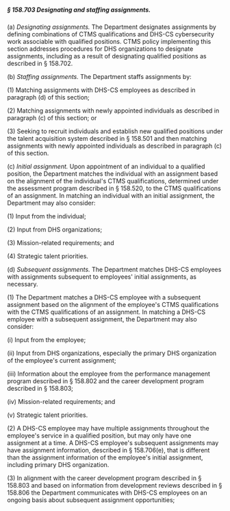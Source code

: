 ##### § 158.703 Designating and staffing assignments. #####

(a) *Designating assignments.* The Department designates assignments by defining combinations of CTMS qualifications and DHS-CS cybersecurity work associable with qualified positions. CTMS policy implementing this section addresses procedures for DHS organizations to designate assignments, including as a result of designating qualified positions as described in § 158.702.

(b) *Staffing assignments.* The Department staffs assignments by:

(1) Matching assignments with DHS-CS employees as described in paragraph (d) of this section;

(2) Matching assignments with newly appointed individuals as described in paragraph (c) of this section; or

(3) Seeking to recruit individuals and establish new qualified positions under the talent acquisition system described in § 158.501 and then matching assignments with newly appointed individuals as described in paragraph (c) of this section.

(c) *Initial assignment.* Upon appointment of an individual to a qualified position, the Department matches the individual with an assignment based on the alignment of the individual's CTMS qualifications, determined under the assessment program described in § 158.520, to the CTMS qualifications of an assignment. In matching an individual with an initial assignment, the Department may also consider:

(1) Input from the individual;

(2) Input from DHS organizations;

(3) Mission-related requirements; and

(4) Strategic talent priorities.

(d) *Subsequent assignments.* The Department matches DHS-CS employees with assignments subsequent to employees' initial assignments, as necessary.

(1) The Department matches a DHS-CS employee with a subsequent assignment based on the alignment of the employee's CTMS qualifications with the CTMS qualifications of an assignment. In matching a DHS-CS employee with a subsequent assignment, the Department may also consider:

(i) Input from the employee;

(ii) Input from DHS organizations, especially the primary DHS organization of the employee's current assignment;

(iii) Information about the employee from the performance management program described in § 158.802 and the career development program described in § 158.803;

(iv) Mission-related requirements; and

(v) Strategic talent priorities.

(2) A DHS-CS employee may have multiple assignments throughout the employee's service in a qualified position, but may only have one assignment at a time. A DHS-CS employee's subsequent assignments may have assignment information, described in § 158.706(e), that is different than the assignment information of the employee's initial assignment, including primary DHS organization.

(3) In alignment with the career development program described in § 158.803 and based on information from development reviews described in § 158.806 the Department communicates with DHS-CS employees on an ongoing basis about subsequent assignment opportunities;